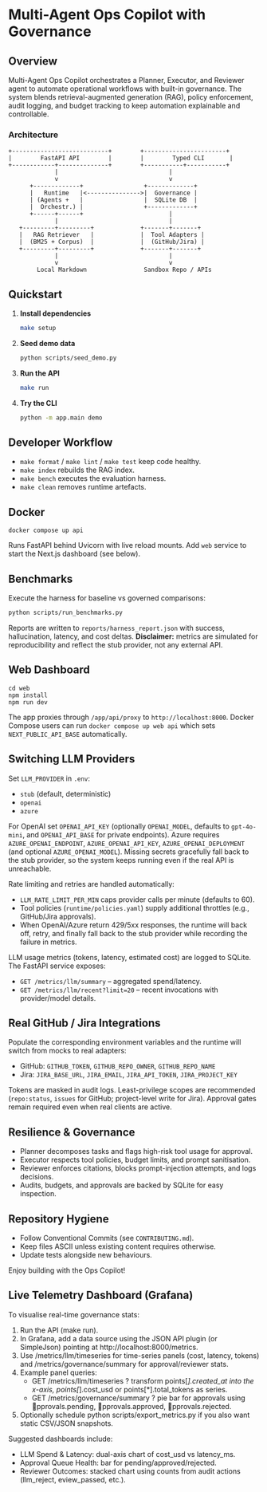 # Multi-Agent Ops Copilot with Governance

## Overview
Multi-Agent Ops Copilot orchestrates a Planner, Executor, and Reviewer agent to automate operational workflows with built-in governance. The system blends retrieval-augmented generation (RAG), policy enforcement, audit logging, and budget tracking to keep automation explainable and controllable.

### Architecture
```
+---------------------------+        +-----------------------+
|        FastAPI API        |        |        Typed CLI       |
+------------+--------------+        +-----------+-----------+
             |                               |
             v                               v
      +-------------+                 +-------------+
      |   Runtime   |<--------------->|  Governance |
      | (Agents +   |                 |  SQLite DB  |
      |  Orchestr.) |                 +-------------+
      +------+------+                        |
             |                               |
   +---------+---------+             +-------+-------+
   |   RAG Retriever   |             |  Tool Adapters |
   |  (BM25 + Corpus)  |             |  (GitHub/Jira) |
   +---------+---------+             +-------+-------+
             |                               |
             v                               v
        Local Markdown                Sandbox Repo / APIs
```

## Quickstart
1. **Install dependencies**
   ```bash
   make setup
   ```
2. **Seed demo data**
   ```bash
   python scripts/seed_demo.py
   ```
3. **Run the API**
   ```bash
   make run
   ```
4. **Try the CLI**
   ```bash
   python -m app.main demo
   ```

## Developer Workflow
- `make format` / `make lint` / `make test` keep code healthy.
- `make index` rebuilds the RAG index.
- `make bench` executes the evaluation harness.
- `make clean` removes runtime artefacts.

## Docker
```
docker compose up api
```
Runs FastAPI behind Uvicorn with live reload mounts. Add `web` service to start the Next.js dashboard (see below).

## Benchmarks
Execute the harness for baseline vs governed comparisons:
```bash
python scripts/run_benchmarks.py
```
Reports are written to `reports/harness_report.json` with success, hallucination, latency, and cost deltas. **Disclaimer:** metrics are simulated for reproducibility and reflect the stub provider, not any external API.

## Web Dashboard
```
cd web
npm install
npm run dev
```
The app proxies through `/app/api/proxy` to `http://localhost:8000`. Docker Compose users can run `docker compose up web api` which sets `NEXT_PUBLIC_API_BASE` automatically.

## Switching LLM Providers
Set `LLM_PROVIDER` in `.env`:
- `stub` (default, deterministic)
- `openai`
- `azure`

For OpenAI set `OPENAI_API_KEY` (optionally `OPENAI_MODEL`, defaults to `gpt-4o-mini`, and `OPENAI_API_BASE` for private endpoints). Azure requires `AZURE_OPENAI_ENDPOINT`, `AZURE_OPENAI_API_KEY`, `AZURE_OPENAI_DEPLOYMENT` (and optional `AZURE_OPENAI_MODEL`). Missing secrets gracefully fall back to the stub provider, so the system keeps running even if the real API is unreachable.

Rate limiting and retries are handled automatically:
- `LLM_RATE_LIMIT_PER_MIN` caps provider calls per minute (defaults to 60).
- Tool policies (`runtime/policies.yaml`) supply additional throttles (e.g., GitHub/Jira approvals).
- When OpenAI/Azure return 429/5xx responses, the runtime will back off, retry, and finally fall back to the stub provider while recording the failure in metrics.

LLM usage metrics (tokens, latency, estimated cost) are logged to SQLite. The FastAPI service exposes:
- `GET /metrics/llm/summary` – aggregated spend/latency.
- `GET /metrics/llm/recent?limit=20` – recent invocations with provider/model details.

## Real GitHub / Jira Integrations
Populate the corresponding environment variables and the runtime will switch from mocks to real adapters:
- GitHub: `GITHUB_TOKEN`, `GITHUB_REPO_OWNER`, `GITHUB_REPO_NAME`
- Jira: `JIRA_BASE_URL`, `JIRA_EMAIL`, `JIRA_API_TOKEN`, `JIRA_PROJECT_KEY`

Tokens are masked in audit logs. Least-privilege scopes are recommended (`repo:status`, `issues` for GitHub; project-level write for Jira). Approval gates remain required even when real clients are active.

## Resilience & Governance
- Planner decomposes tasks and flags high-risk tool usage for approval.
- Executor respects tool policies, budget limits, and prompt sanitisation.
- Reviewer enforces citations, blocks prompt-injection attempts, and logs decisions.
- Audits, budgets, and approvals are backed by SQLite for easy inspection.

## Repository Hygiene
- Follow Conventional Commits (see `CONTRIBUTING.md`).
- Keep files ASCII unless existing content requires otherwise.
- Update tests alongside new behaviours.

Enjoy building with the Ops Copilot!

## Live Telemetry Dashboard (Grafana)

To visualise real-time governance stats:
1. Run the API (make run).
2. In Grafana, add a data source using the JSON API plugin (or SimpleJson) pointing at http://localhost:8000/metrics.
3. Use /metrics/llm/timeseries for time-series panels (cost, latency, tokens) and /metrics/governance/summary for approval/reviewer stats.
4. Example panel queries:
   - GET /metrics/llm/timeseries ? transform points[*].created_at into the x-axis, points[*].cost_usd or points[*].total_tokens as series.
   - GET /metrics/governance/summary ? pie bar for approvals using pprovals.pending, pprovals.approved, pprovals.rejected.
5. Optionally schedule python scripts/export_metrics.py if you also want static CSV/JSON snapshots.

Suggested dashboards include:
- LLM Spend & Latency: dual-axis chart of cost_usd vs latency_ms.
- Approval Queue Health: bar for pending/approved/rejected.
- Reviewer Outcomes: stacked chart using counts from audit actions (llm_reject, eview_passed, etc.).

